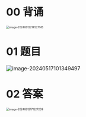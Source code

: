 # 00 背诵

<img src="https://cvp.oss-cn-shanghai.aliyuncs.com/picgo/202406122145797.png" alt="image-20240612214527145" style="zoom:50%;" />



# 01 题目

![image-20240517101349497](https://cvp.oss-cn-shanghai.aliyuncs.com/picgo/202405171013574.png)

# 02 答案

<img src="https://cvp.oss-cn-shanghai.aliyuncs.com/picgo/202406121712110.png" alt="image-20240612171227209" style="zoom:50%;" />